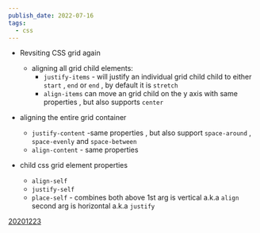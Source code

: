 ```yaml
---
publish_date: 2022-07-16
tags:
  - css
---
```

- Revsiting CSS grid again
	- aligning all grid child elements:
		- `justify-items` - will justify an individual grid child child to either `start` , `end` or `end` , by default it is `stretch`
		- `align-items` can move an grid child on the y axis with same properties , but also supports `center`

	
 - aligning the entire grid container
	- `justify-content` -same properties , but also support `space-around` , `space-evenly` and  `space-between`
	- `align-content` - same properties 

- child css grid element properties
	- `align-self`
	- `justify-self`
	- `place-self` - combines both above 1st arg is vertical a.k.a `align` second arg is horizontal a.k.a `justify`

[20201223](20201223.md)
